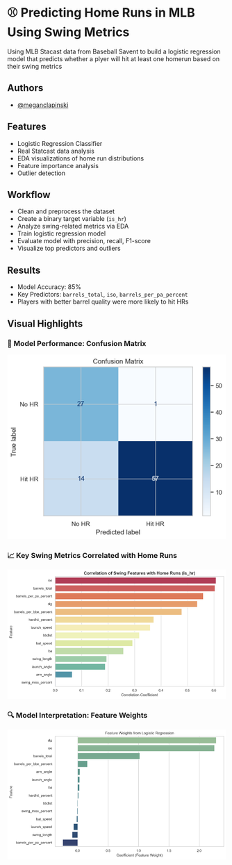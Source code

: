
# ⚾️ Predicting Home Runs in MLB Using Swing Metrics

 Using MLB Stacast data from Baseball Savent to build a logistic regression model that predicts whether a plyer will hit at least one homerun based on their swing metrics




## Authors

- [@meganclapinski](https://www.github.com/meganclapinski25)


## Features

- Logistic Regression Classifier
- Real Statcast data analysis
- EDA visualizations of home run distributions
- Feature importance analysis
- Outlier detection 


## Workflow

-  Clean and preprocess the dataset
-  Create a binary target variable (`is_hr`)
- Analyze swing-related metrics via EDA
- Train logistic regression model
- Evaluate model with precision, recall, F1-score
- Visualize top predictors and outliers
## Results

- Model Accuracy: 85%
- Key Predictors: `barrels_total`, `iso`, `barrels_per_pa_percent`
- Players with better barrel quality were more likely to hit HRs


## Visual Highlights

### 🎯 Model Performance: Confusion Matrix
![Confusion Matrix](images/confusion.png)

### 📈 Key Swing Metrics Correlated with Home Runs
![Feature Correlation](images/correlation.png)

### 🔍 Model Interpretation: Feature Weights
![Feature Weights](images/weights.png)
